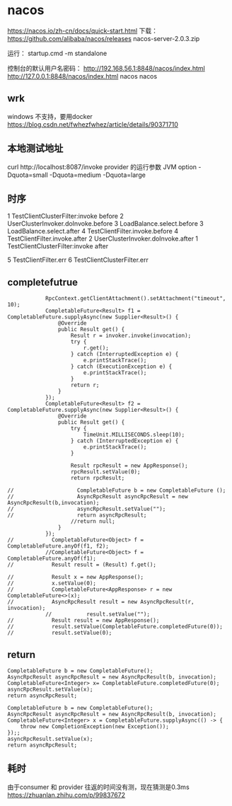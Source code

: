 # nacos
https://nacos.io/zh-cn/docs/quick-start.html
下载：
https://github.com/alibaba/nacos/releases
nacos-server-2.0.3.zip

运行：
startup.cmd -m standalone

控制台的默认用户名密码：
http://192.168.56.1:8848/nacos/index.html
http://127.0.0.1:8848/nacos/index.html
nacos
nacos

## wrk
windows 不支持，要用docker
https://blog.csdn.net/fwhezfwhez/article/details/90371710

## 本地测试地址
curl http://localhost:8087/invoke
provider 的运行参数 JVM option 
-Dquota=small
-Dquota=medium
-Dquota=large

## 时序
1 TestClientClusterFilter:invoke before
	2 UserClusterInvoker.doInvoke.before
		3 LoadBalance.select.before
		3 LoadBalance.select.after
		4 TestClientFilter.invoke.before
		4 TestClientFilter.invoke.after
	2 UserClusterInvoker.doInvoke.after	
1 TestClientClusterFilter:invoke after

5 TestClientFilter.err
6 TestClientClusterFilter.err

## completefutrue
```text
            RpcContext.getClientAttachment().setAttachment("timeout", 10);
            CompletableFuture<Result> f1 = CompletableFuture.supplyAsync(new Supplier<Result>() {
                @Override
                public Result get() {
                    Result r = invoker.invoke(invocation);
                    try {
                        r.get();
                    } catch (InterruptedException e) {
                        e.printStackTrace();
                    } catch (ExecutionException e) {
                        e.printStackTrace();
                    }
                    return r;
                }
            });
            CompletableFuture<Result> f2 = CompletableFuture.supplyAsync(new Supplier<Result>() {
                @Override
                public Result get() {
                    try {
                        TimeUnit.MILLISECONDS.sleep(10);
                    } catch (InterruptedException e) {
                        e.printStackTrace();
                    }

                    Result rpcResult = new AppResponse();
                    rpcResult.setValue(0);
                    return rpcResult;

//                    CompletableFuture b = new CompletableFuture ();
//                    AsyncRpcResult asyncRpcResult = new AsyncRpcResult(b,invocation);
//                    asyncRpcResult.setValue("");
//                    return asyncRpcResult;
                    //return null;
                }
            });
//            CompletableFuture<Object> f = CompletableFuture.anyOf(f1, f2);
            //CompletableFuture<Object> f = CompletableFuture.anyOf(f1);
//            Result result = (Result) f.get();

//            Result x = new AppResponse();
//            x.setValue(0);
//            CompletableFuture<AppResponse> r = new CompletableFuture<>(x);
//            AsyncRpcResult result = new AsyncRpcResult(r, invocation);
            //           result.setValue("");
//            Result result = new AppResponse();
//            result.setValue(CompletableFuture.completedFuture(0));
//            result.setValue(0);
```

## return
```text
CompletableFuture b = new CompletableFuture();
AsyncRpcResult asyncRpcResult = new AsyncRpcResult(b, invocation);
CompletableFuture<Integer> x= CompletableFuture.completedFuture(0);
asyncRpcResult.setValue(x);
return asyncRpcResult;
```
```text
CompletableFuture b = new CompletableFuture();
AsyncRpcResult asyncRpcResult = new AsyncRpcResult(b, invocation);
CompletableFuture<Integer> x = CompletableFuture.supplyAsync(() -> {
    throw new CompletionException(new Exception());
});;
asyncRpcResult.setValue(x);
return asyncRpcResult;
```

## 耗时
由于consumer 和 provider 往返的时间没有测，现在猜测是0.3ms
https://zhuanlan.zhihu.com/p/99837672